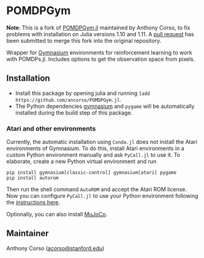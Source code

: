 # POMDPGym

**Note**: This is a fork of <a href="https://github.com/ancorso/POMDPGym.jl">POMDPGym.jl</a> maintained by Anthony Corso, to fix problems with installation on Julia versions 1.10 and 1.11. A <a href="https://github.com/ancorso/POMDPGym.jl/pull/15">pull request</a> has been submitted to merge this fork into the original repository.

Wrapper for <a href="https://gymnasium.farama.org/">Gymnasium</a> environments for reinforcement learning to work with POMDPs.jl. Includes options to get the observation space from pixels.

## Installation

* Install this package by opening julia and running `]add https://github.com/ancorso/POMDPGym.jl`.
* The Python dependencies <a href="https://gymnasium.farama.org/">gymnasium</a> and `pygame` will be automatically installed during the build step of this package.

### Atari and other environments
Currently, the automatic installation using `Conda.jl` does not install the Atari environments of Gymnasium. To do this, install Atari environments in a custom Python environment manually and ask `PyCall.jl` to use it. To elaborate, create a new Python virtual environment and run
```
pip install gymnasium[classic-control] gymnasium[atari] pygame
pip install autorom
```
Then run the shell command `AutoROM` and accept the Atari ROM license. Now you can configure `PyCall.jl` to use your Python environment following the <a href="https://github.com/JuliaPy/PyCall.jl?tab=readme-ov-file#specifying-the-python-version">instructions here</a>.

Optionally, you can also install <a href="http://www.mujoco.org/">MuJoCo</a>.

## Maintainer

Anthony Corso (acorso@stanford.edu)
